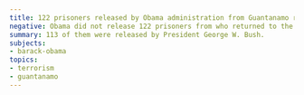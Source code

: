 ```yaml
---
title: 122 prisoners released by Obama administration from Guantanamo returned to battlefield
negative: Obama did not release 122 prisoners from who returned to the battlefield
summary: 113 of them were released by President George W. Bush.
subjects:
- barack-obama
topics:
- terrorism
- guantanamo
---
```

